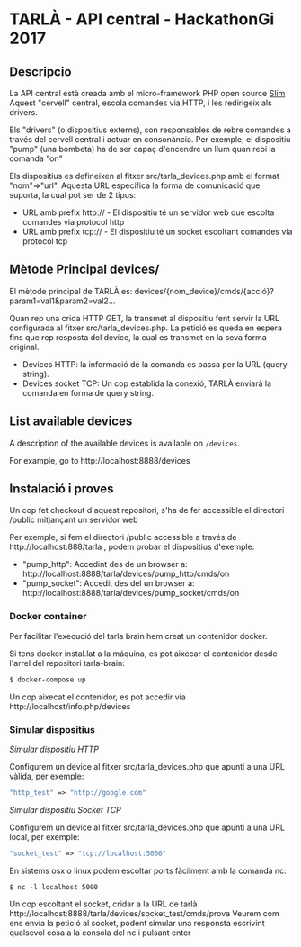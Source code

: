 # TARLÀ - API central - HackathonGi 2017 #

## Descripcio ##

La API central està creada amb el micro-framework PHP open source [Slim](https://www.slimframework.com/)
Aquest "cervell" central, escola comandes via HTTP, i les redirigeix als drivers.

Els "drivers" (o dispositius externs), son responsables de rebre comandes a través del cervell central i actuar en consonància. Per exemple, el dispositiu "pump" (una bombeta) ha de ser capaç d'encendre un llum quan rebi la comanda "on"

Els dispositius es defineixen al fitxer src/tarla_devices.php amb el format "nom"=>"url". Aquesta URL especifica la forma de comunicació que suporta, la cual pot ser de 2 tipus:

* URL amb prefix http:// -  El dispositiu té un servidor web que escolta comandes via protocol http
* URL amb prefix tcp://  - El dispositiu té un socket escoltant comandes via protocol tcp

## Mètode Principal devices/ ##

El mètode principal de TARLÀ es: devices/{nom_device}/cmds/{acció}?param1=val1&param2=val2...

Quan rep una crida HTTP GET, la transmet al dispositiu fent servir la URL configurada al fitxer src/tarla_devices.php. La petició es queda en espera fins que rep resposta del device, la cual es transmet en la seva forma original.

* Devices HTTP: la informació de la comanda es passa per la URL (query string).
* Devices socket TCP: Un cop establida la conexió, TARLÀ enviarà la comanda en forma de query string.

## List available devices

A description of the available devices is available on `/devices`.

For example, go to http://localhost:8888/devices

## Instalació i proves ##

Un cop fet checkout d'aquest repositori, s'ha de fer accessible el directori /public mitjançant un servidor web

Per exemple, si fem el directori /public accessible a través de http://localhost:888/tarla , podem probar el dispositius d'exemple:

* "pump_http": Accedint des de un browser a: http://localhost:8888/tarla/devices/pump_http/cmds/on
* "pump_socket": Accedit des del un browser a: http://localhost:8888/tarla/devices/pump_socket/cmds/on 

### Docker container ###

Per facilitar l'execució del tarla brain hem creat un contenidor docker. 

Si tens docker instal.lat a la máquina, es pot aixecar el contenidor desde l'arrel del repositori tarla-brain:

```bash
$ docker-compose up
```

Un cop aixecat el contenidor, es pot accedir via http://localhost/info.php/devices

### Simular dispositius ###

*Simular dispositiu HTTP* 

Configurem un device al fitxer src/tarla_devices.php que apunti a una URL vàlida, per exemple:

```php
"http_test" => "http://google.com"
```

*Simular dispositiu Socket TCP*

Configurem un device al fitxer src/tarla_devices.php que apunti a una URL local, per exemple:

```php
"socket_test" => "tcp://localhost:5000"
```

En sistems osx o linux podem escoltar ports fàcilment amb la comanda nc:

```
$ nc -l localhost 5000
```

Un cop escoltant el socket, cridar a la URL de tarlà http://localhost:8888/tarla/devices/socket_test/cmds/prova
Veurem com ens envía la petició al socket, podent simular una responsta escrivint qualsevol cosa a la consola del nc i pulsant enter
